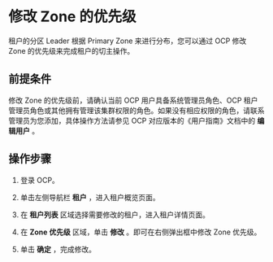 修改 Zone 的优先级
=================================

租户的分区 Leader 根据 Primary Zone 来进行分布，您可以通过 OCP 修改 Zone 的优先级来完成租户的切主操作。

前提条件
-------------------------

修改 Zone 的优先级前，请确认当前 OCP 用户具备系统管理员角色、OCP 租户管理员角色或其他拥有管理该集群权限的角色。如果没有相应权限的角色，请联系管理员为您添加，具体操作方法请参见 OCP 对应版本的《用户指南》文档中的 **编辑用户** 。

操作步骤
-------------------------

1. 登录 OCP。

2. 单击左侧导航栏 **租户** ，进入租户概览页面。

3. 在 **租户列表** 区域选择需要修改的租户，进入租户详情页面。

4. 在 **Zone 优先级** 区域，单击 **修改** 。即可在右侧弹出框中修改 Zone 优先级。

5. 单击 **确定** ，完成修改。
